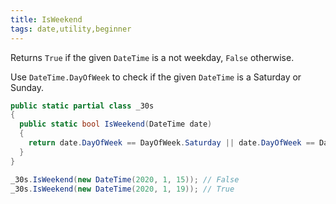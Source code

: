 ```yaml
---
title: IsWeekend
tags: date,utility,beginner
---
```


Returns `True` if the given `DateTime` is a not weekday, `False` otherwise.

Use `DateTime.DayOfWeek` to check if the given `DateTime` is a Saturday or Sunday.

```csharp
public static partial class _30s 
{
  public static bool IsWeekend(DateTime date) 
  {
    return date.DayOfWeek == DayOfWeek.Saturday || date.DayOfWeek == DayOfWeek.Sunday;
  }
}
```

```csharp
_30s.IsWeekend(new DateTime(2020, 1, 15)); // False
_30s.IsWeekend(new DateTime(2020, 1, 19)); // True
```
